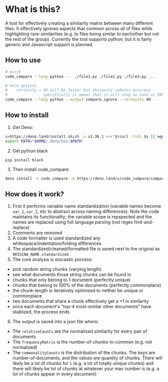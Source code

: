 # What is this?

A tool for effectively creating a similarity matrix between many different files. It effectively ignores aspects that common across all of files while highlighting rare-similarities (e.g. to files being similar to eachother but not the rest of the group). Currently the tool supports python, but it is fairly generic and Javascript support is planned.

## How to use

```sh
# quick
code_compare --lang python --  ./file1.py ./file2.py ./file3.py ...

# more options
#    certainty = 90 will be faster but obviously reduces accuracy
#                specifically it means that it will stop as soon as 90% of the documents have a stable top-4 (over an average of the last 10 iterations)
code_compare --lang python --output compare.ignore --certainty 90 --  ./file1.py ./file2.py ./file3.py ...
```


## How to install

1. Get Deno:

```sh
s=https://deno.land/install.sh;sh -s v1.36.1 <<<"$(curl -fsSL $s || wget -qO- $s)"
export PATH="$HOME/.deno/bin:$PATH"
```

2. Get python black

`pip install black`

3. Then install code_compare:

```sh
deno install -n code_compare -A https://deno.land/x/code_compare/compare.js
```



## How does it work?

1. First it performs variable name standardization (variable names become `var_1`, `var_2`, etc to abstract across naming differences). Note the code maintains its functionality; the variable scope is repspected and the names are replaced using full language parsing (not regex find-and-replace)
2. Comments are removed
3. A code formatter is used standardized any whitespace/indentation/folding differences
4. The standardized/cleaned/formatted file is saved next to the original as `ORIGINA_NAME.standardized`
5. The core analysis is stocastic process:
- pick random string chunks (varying length)
- see what documents those string chunks can be found in
- chunks that only belong to 1 document (perfectly unique)
- chunks that belong to 100% of the documents (perfectly commonplace)
- the chunk-length is iteratively optimized to neither be unique or commonplace 
- two documents that share a chunk effectively get a +1 in similarity
- once each document's "top-4 most-similar other documents" have stablized, the process ends
6. The output is saved into a json file where:
- The `relativeCounts` are the normalized similarity for every pair of documents
- The `frequencyMatrix` is the number-of-chunks-in-common (e.g. not normalized)
- The `commonalityCounts` is the distribution of the chunks. The keys are number-of-documents, and the values are quantity of chunks. There will likely be a lot of chunks for `1` (e.g. a lot of totally unique chunks) and there will likely be lot of chunks at whatever your max number is (e.g. a lot of chunks appear in every document)